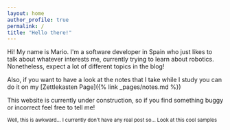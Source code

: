 ```yaml
---
layout: home
author_profile: true
permalink: /
title: "Hello there!"
---
```


Hi! My name is Mario. I'm a software developer in Spain who just likes to talk about whatever interests me, currently trying to learn about robotics. Nonetheless, expect a lot of different topics in the blog!

Also, if you want to have a look at the notes that I take while I study you can do it on my [Zettlekasten Page]({% link _pages/notes.md %})

This website is currently under construction, so if you find something buggy or incorrect feel free to tell me!

<sub>Well, this is awkward... I currently don't have any real post so... Look at this cool samples<sub>